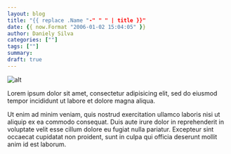 ```yaml
---
layout: blog
title: "{{ replace .Name "-" " " | title }}"
date: {{ now.Format "2006-01-02 15:04:05" }}
author: Daniely Silva
categories: [""]
tags: [""]
summary: 
draft: true
---
```


![alt](//via.placeholder.com/640x150)

Lorem ipsum dolor sit amet, consectetur adipisicing elit, sed do eiusmod tempor incididunt ut labore et dolore magna aliqua.

<!--more-->

Ut enim ad minim veniam, quis nostrud exercitation ullamco laboris nisi ut aliquip ex ea commodo consequat. Duis aute irure dolor in reprehenderit in voluptate velit esse cillum dolore eu fugiat nulla pariatur. Excepteur sint occaecat cupidatat non proident, sunt in culpa qui officia deserunt mollit anim id est laborum.

